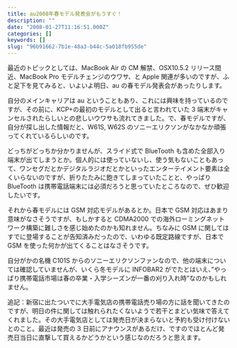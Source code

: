 ```yaml
---
title: au2008年春モデル発表会がもうすぐ！
description: ""
date: "2008-01-27T11:16:51.000Z"
categories: []
keywords: []
slug: "96b91662-7b1e-48a3-b44c-5a018fb955de"
---
```


最近のトピックとしては、MacBook Air の CM 解禁、OSX10.5.2 リリース間近、MacBook Pro モデルチェンジのウワサ、と Apple 関連が多いのですが、ふと足下を見てみると、いよいよ明日、au の春モデル発表会があったりします。

自分のメインキャリアは au ということもあり、これには興味を持っているのですが、その前に、KCP+の最初のモデルとして出ると言われていた 3 端末がキャンセルされたらしいとの悲しいウワサも流れてきました。で、春モデルですが、自分が探し出した情報だと、W61S, W62S のソニーエリクソンがなかなか頑張ってくれているらしいのです。

どっちがどっちか分かりませんが、スライド式で BlueTooth も含めた全部入り端末が出てしまうとか。個人的には使っていないし、使う気もないこともあって、ワンセグだとかデジタルラジオだとかといったエンターテイメント要素は全くいらないのですが、折りたたみに飽きてしまっていたことと、やっぱり BlueTooth は携帯電話端末には必須だろうと思っていたところなので、ぜひ歓迎したいです。

それから春モデルには GSM 対応モデルがあるとか。日本で GSM 対応はあまり意味がなさそうですが、もしかすると CDMA2000 での海外ローミングネットワーク構築に難しさを感じ始めたのかも知れません。ちなみに GSM に関してはすでに登場することが告知済みだったので、いわゆる既定路線ですが、日本で GSM を使った何かが出てくることはなさそうです。

自分がかの名機 C101S からのソニーエリクソンファンなので、他の端末については確認していませんが、いくら冬モデルに INFOBAR2 がでたとはいえ、”やっぱり携帯電話市場は春の卒業・入学シーズンが一番の刈り入れ時”なのかもしれません。

追記：新宿に出たついでに大手電気店の携帯電話売り場の方に話を聞いてきたのですが、明日の件に関しては触れられたくないようで若干とまどい気味で答えてくれました。その大手電気店としては発売日が決まらないと予約も受け付けないとのこと。最近は発売の 3 日前にアナウンスがあるだけ、ですのでほとんど発売日当日に直撃して買えるかどうかという感じなのだろうと思えます。
